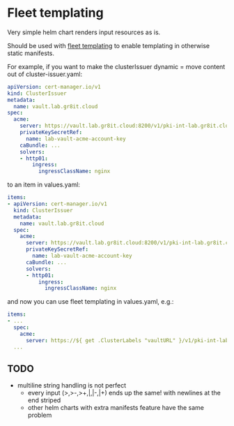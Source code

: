 # Fleet templating

Very simple helm chart renders input resources as is.

Should be used with [fleet templating](fleet.rancher.io/ref-fleet-yaml#templating) to enable templating in otherwise static manifests.

For example, if you want to make the clusterIssuer dynamic = move content out of cluster-issuer.yaml:

```yaml
apiVersion: cert-manager.io/v1
kind: ClusterIssuer
metadata:
  name: vault.lab.gr8it.cloud
spec:
  acme:
    server: https://vault.lab.gr8it.cloud:8200/v1/pki-int-lab.gr8it.cloud/acme/directory
    privateKeySecretRef:
      name: lab-vault-acme-account-key
    caBundle: ...
    solvers:
    - http01:
        ingress:
          ingressClassName: nginx
```

to an item in values.yaml:

```yaml
items:
- apiVersion: cert-manager.io/v1
  kind: ClusterIssuer
  metadata:
    name: vault.lab.gr8it.cloud
  spec:
    acme:
      server: https://vault.lab.gr8it.cloud:8200/v1/pki-int-lab.gr8it.cloud/acme/directory
      privateKeySecretRef:
        name: lab-vault-acme-account-key
      caBundle: ...
      solvers:
      - http01:
          ingress:
            ingressClassName: nginx
```

and now you can use fleet templating in values.yaml, e.g.:

```yaml
items:
- ...
  spec:
    acme:
      server: https://${ get .ClusterLabels "vaultURL" }/v1/pki-int-lab.gr8it.cloud/acme/directory
  ...
```

## TODO

- multiline string handling is not perfect
  - every input (>,>-,>+,|,|-,|+) ends up the same! with newlines at the end striped
  - other helm charts with extra manifests feature have the same problem
